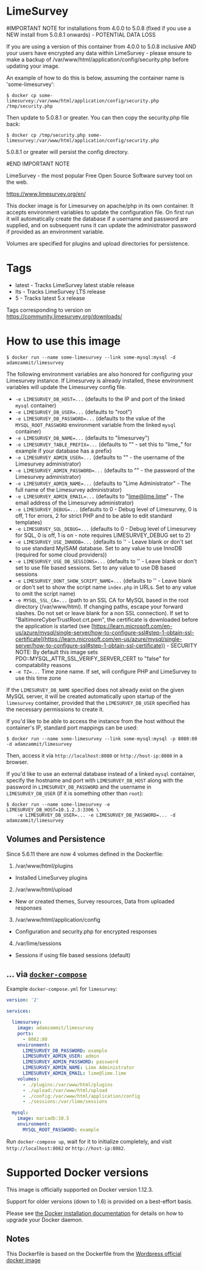 LimeSurvey
==========

#IMPORTANT NOTE for installations from 4.0.0 to 5.0.8 (fixed if you use a NEW install from 5.0.8.1 onwards) - POTENTIAL DATA LOSS

If you are using a version of this container from 4.0.0 to 5.0.8 inclusive AND your users have encrypted any data within LimeSurvey - please ensure to make a backup of /var/www/html/application/config/security.php before updating your image.

An example of how to do this is below, assuming the container name is 'some-limesurvey':

```console
$ docker cp some-limesurvey:/var/www/html/application/config/security.php /tmp/security.php
```

Then update to 5.0.8.1 or greater. You can then copy the security.php file back:

```console
$ docker cp /tmp/security.php some-limesurvey:/var/www/html/application/config/security.php
```

5.0.8.1 or greater will persist the config directory.

#END IMPORTANT NOTE

LimeSurvey - the most popular
Free Open Source Software survey tool on the web.

https://www.limesurvey.org/en/

This docker image is for Limesurvey on apache/php in its own container. It accepts environment variables to update the configuration file. On first run it will automatically create the database if a username and password are supplied, and on subsequent runs it can update the administrator password if provided as an environment variable.

Volumes are specified for plugins and upload directories for persistence.

# Tags

-    latest - Tracks LimeSurvey latest stable release
-    lts - Tracks LimeSurvey LTS release
-    5 - Tracks latest 5.x release

Tags corresponding to version on https://community.limesurvey.org/downloads/

# How to use this image

```console
$ docker run --name some-limesurvey --link some-mysql:mysql -d adamzammit/limesurvey
```

The following environment variables are also honored for configuring your Limesurvey instance. If Limesurvey is already installed, these environment variables will update the Limesurvey config file.

-	`-e LIMESURVEY_DB_HOST=...` (defaults to the IP and port of the linked `mysql` container)
-	`-e LIMESURVEY_DB_USER=...` (defaults to "root")
-	`-e LIMESURVEY_DB_PASSWORD=...` (defaults to the value of the `MYSQL_ROOT_PASSWORD` environment variable from the linked `mysql` container)
-	`-e LIMESURVEY_DB_NAME=...` (defaults to "limesurvey")
-	`-e LIMESURVEY_TABLE_PREFIX=...` (defaults to "" - set this to "lime_" for example if your database has a prefix)
-	`-e LIMESURVEY_ADMIN_USER=...` (defaults to "" - the username of the Limesurvey administrator)
-	`-e LIMESURVEY_ADMIN_PASSWORD=...` (defaults to "" - the password of the Limesurvey administrator)
-	`-e LIMESURVEY_ADMIN_NAME=...` (defaults to "Lime Administrator" - The full name of the Limesurvey administrator)
-	`-e LIMESURVEY_ADMIN_EMAIL=...` (defaults to "lime@lime.lime" - The email address of the Limesurvey administrator)
-	`-e LIMESURVEY_DEBUG=...` (defaults to 0 - Debug level of Limesurvey, 0 is off, 1 for errors, 2 for strict PHP and to be able to edit standard templates)
-	`-e LIMESURVEY_SQL_DEBUG=...` (defaults to 0 - Debug level of Limesurvey for SQL, 0 is off, 1 is on - note requires LIMESURVEY_DEBUG set to 2)
-	`-e LIMESURVEY_USE_INNODB=...` (defaults to '' - Leave blank or don't set to use standard MyISAM database. Set to any value to use InnoDB (required for some cloud providers))
-	`-e LIMESURVEY_USE_DB_SESSIONS=...` (defaults to '' - Leave blank or don't set to use file based sessions. Set to any value to use DB based sessions
-	`-e LIMESURVEY_DONT_SHOW_SCRIPT_NAME=...` (defaults to '' - Leave blank or don't set to show the script name `index.php` in URLs. Set to any value to omit the script name)
-	`-e MYSQL_SSL_CA=...` (path to an SSL CA for MySQL based in the root directory (/var/www/html). If changing paths, escape your forward slashes. Do not set or leave blank for a non SSL connection). If set to "BaltimoreCyberTrustRoot.crt.pem", the certificate is downloaded before the application is started (see [https://learn.microsoft.com/en-us/azure/mysql/single-server/how-to-configure-ssl#step-1-obtain-ssl-certificate](https://learn.microsoft.com/en-us/azure/mysql/single-server/how-to-configure-ssl#step-1-obtain-ssl-certificate)) - SECURITY NOTE: By default this image sets PDO::MYSQL_ATTR_SSL_VERIFY_SERVER_CERT to "false" for compatability reasons
-	`-e TZ=...` Time zone name. If set, will configure PHP and LimeSurvey to use this time zone

If the `LIMESURVEY_DB_NAME` specified does not already exist on the given MySQL server, it will be created automatically upon startup of the `limesurvey` container, provided that the `LIMESURVEY_DB_USER` specified has the necessary permissions to create it.

If you'd like to be able to access the instance from the host without the container's IP, standard port mappings can be used:

```console
$ docker run --name some-limesurvey --link some-mysql:mysql -p 8080:80 -d adamzammit/limesurvey
```

Then, access it via `http://localhost:8080` or `http://host-ip:8080` in a browser.

If you'd like to use an external database instead of a linked `mysql` container, specify the hostname and port with `LIMESURVEY_DB_HOST` along with the password in `LIMESURVEY_DB_PASSWORD` and the username in `LIMESURVEY_DB_USER` (if it is something other than `root`):

```console
$ docker run --name some-limesurvey -e LIMESURVEY_DB_HOST=10.1.2.3:3306 \
    -e LIMESURVEY_DB_USER=... -e LIMESURVEY_DB_PASSWORD=... -d adamzammit/limesurvey
```

## Volumes and Persistence

Since 5.6.11 there are now 4 volumes defined in the Dockerfile:

1. /var/www/html/plugins
  - Installed LimeSurvey plugins
2. /var/www/html/upload
  - New or created themes, Survey resources, Data from uploaded responses
3. /var/www/html/application/config
  - Configuration and security.php for encrypted responses
4. /var/lime/sessions
  - Sessions if using file based sessions (default)

## ... via [`docker-compose`](https://github.com/docker/compose)

Example `docker-compose.yml` for `limesurvey`:

```yaml
version: '2'

services:

  limesurvey:
    image: adamzammit/limesurvey
    ports:
      - 8082:80
    environment:
      LIMESURVEY_DB_PASSWORD: example
      LIMESURVEY_ADMIN_USER: admin
      LIMESURVEY_ADMIN_PASSWORD: password
      LIMESURVEY_ADMIN_NAME: Lime Administrator
      LIMESURVEY_ADMIN_EMAIL: lime@lime.lime
    volumes:
      - ./plugins:/var/www/html/plugins
      - ./upload:/var/www/html/upload
      - ./config:/var/www/html/application/config
      - ./sessions:/var/lime/sessions

  mysql:
    image: mariadb:10.5
    environment:
      MYSQL_ROOT_PASSWORD: example
```

Run `docker-compose up`, wait for it to initialize completely, and visit `http://localhost:8082` or `http://host-ip:8082`.

# Supported Docker versions

This image is officially supported on Docker version 1.12.3.

Support for older versions (down to 1.6) is provided on a best-effort basis.

Please see [the Docker installation documentation](https://docs.docker.com/installation/) for details on how to upgrade your Docker daemon.

Notes
-----

This Dockerfile is based on the Dockerfile from the [Wordpress official docker image](https://github.com/docker-library/wordpress/tree/8ab70dd61a996d58c0addf4867a768efe649bf65/php5.6/apache)

